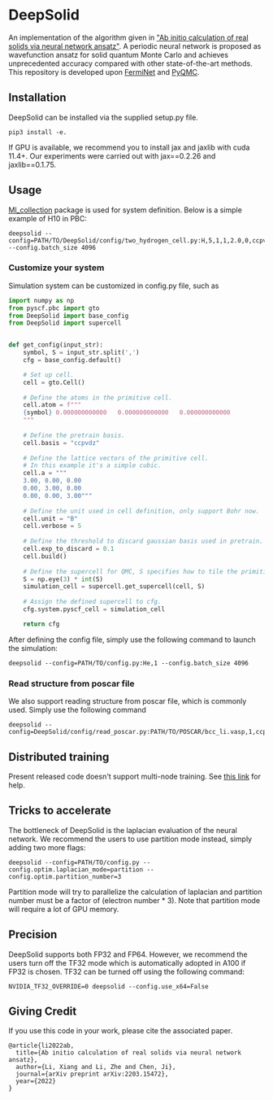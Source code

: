 # DeepSolid

An implementation of the algorithm given in 
["Ab initio calculation of real solids via neural network ansatz"](https://arxiv.org/abs/2203.15472). 
A periodic neural network is proposed as wavefunction ansatz for solid quantum Monte Carlo and achieves 
unprecedented accuracy compared with other state-of-the-art methods.
This repository is developed upon [FermiNet](https://github.com/deepmind/ferminet/tree/jax) 
and [PyQMC](https://github.com/WagnerGroup/pyqmc). 

## Installation

DeepSolid can be installed via the supplied setup.py file.
```shell
pip3 install -e.
```

If GPU is available, we recommend you to install jax and jaxlib with cuda 11.4+. 
Our experiments were carried out with jax==0.2.26 and jaxlib==0.1.75. 

## Usage

[Ml_collection](https://github.com/google/ml_collections) package is used for system definition. Below is a simple example of H10 in PBC:
```
deepsolid --config=PATH/TO/DeepSolid/config/two_hydrogen_cell.py:H,5,1,1,2.0,0,ccpvdz --config.batch_size 4096
```

### Customize your system
Simulation system can be customized in config.py file, such as

```python
import numpy as np
from pyscf.pbc import gto
from DeepSolid import base_config
from DeepSolid import supercell


def get_config(input_str):
    symbol, S = input_str.split(',')
    cfg = base_config.default()

    # Set up cell.
    cell = gto.Cell()
    
    # Define the atoms in the primitive cell.
    cell.atom = f"""
    {symbol} 0.000000000000   0.000000000000   0.000000000000
    """
    
    # Define the pretrain basis.
    cell.basis = "ccpvdz"
    
    # Define the lattice vectors of the primitive cell.
    # In this example it's a simple cubic.
    cell.a = """
    3.00, 0.00, 0.00
    0.00, 3.00, 0.00
    0.00, 0.00, 3.00"""
    
    # Define the unit used in cell definition, only support Bohr now. 
    cell.unit = "B"
    cell.verbose = 5
    
    # Define the threshold to discard gaussian basis used in pretrain.
    cell.exp_to_discard = 0.1
    cell.build()
    
    # Define the supercell for QMC, S specifies how to tile the primitive cell.
    S = np.eye(3) * int(S)
    simulation_cell = supercell.get_supercell(cell, S)
    
    # Assign the defined supercell to cfg.
    cfg.system.pyscf_cell = simulation_cell

    return cfg
```
After defining the config file, simply use the following command to launch the simulation:

```shell
deepsolid --config=PATH/TO/config.py:He,1 --config.batch_size 4096
```


### Read structure from poscar file

We also support reading structure from poscar file, which is commonly used. Simply use the following command
```shell
deepsolid --config=DeepSolid/config/read_poscar.py:PATH/TO/POSCAR/bcc_li.vasp,1,ccpvdz
```
## Distributed training
Present released code doesn't support multi-node training. See [this link](https://github.com/google/jax/pull/8364)
for help.

## Tricks to accelerate
The bottleneck of DeepSolid is the laplacian evaluation of the neural network. We recommend 
the users to use partition mode instead, simply adding two more flags:
```shell
deepsolid --config=PATH/TO/config.py --config.optim.laplacian_mode=partition --config.optim.partition_number=3
```
Partition mode will try to parallelize the calculation of laplacian and partition number must be a factor of 
(electron number * 3). Note that partition mode will require a lot of GPU memory.

## Precision
DeepSolid supports both FP32 and FP64. However, we recommend the users turn off the TF32 mode which 
is automatically adopted in A100 if FP32 is chosen. TF32 can be turned off using the following command:

```shell
NVIDIA_TF32_OVERRIDE=0 deepsolid --config.use_x64=False
```

## Giving Credit

If you use this code in your work, please cite the associated paper.

```
@article{li2022ab,
  title={Ab initio calculation of real solids via neural network ansatz},
  author={Li, Xiang and Li, Zhe and Chen, Ji},
  journal={arXiv preprint arXiv:2203.15472},
  year={2022}
}
```
